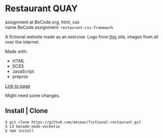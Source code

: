 # Restaurant QUAY
assignment at BeCode.org, html, css <br>
name BeCode assignment: `restaurant-css-framework`<br>

A fictional website made as an exercise. Logo from [this](https://www.quay.com.au/) site, images from all over the internet.

Made with:
- HTML
- SCSS
- JavaScript
- prepros

[Link to page](https://aeseas.github.io/fictional-restaurant/)

Might need some changes.

## Install | Clone
    $ git clone https://github.com/aeseas/fictional-restaurant.git
    $ cd becode-node-socketio
    $ npm install
